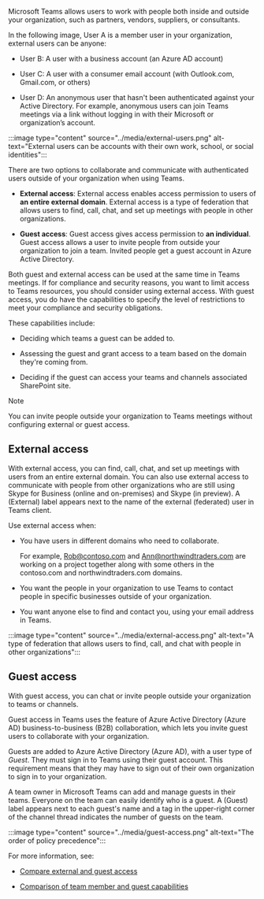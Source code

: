 Microsoft Teams allows users to work with people both inside and outside your organization, such as partners, vendors, suppliers, or consultants. 

In the following image, User A is a member user in your organization, external users can be anyone:

* User B: A user with a business account (an Azure AD account)

* User C: A user with a consumer email account (with Outlook.com, Gmail.com, or others)

* User D: An anonymous user that hasn't been authenticated against your Active Directory. For example, anonymous users can join Teams meetings via a link without logging in with their Microsoft or organization’s account.

:::image type="content" source="../media/external-users.png" alt-text="External users can be accounts with their own work, school, or social identities":::

There are two options to collaborate and communicate with authenticated users outside of your organization when using Teams.

* **External access**: External access enables access permission to users of **an entire external domain**. External access is a type of federation that allows users to find, call, chat, and set up meetings with people in other organizations.

* **Guest access**: Guest access gives access permission to **an individual**. Guest access allows a user to invite people from outside your organization to join a team. Invited people get a guest account in Azure Active Directory.  

Both guest and external access can be used at the same time in Teams meetings. If for compliance and security reasons, you want to limit access to Teams resources, you should consider using external access. With guest access, you do have the capabilities to specify the level of restrictions to meet your compliance and security obligations.

These capabilities include:

* Deciding which teams a guest can be added to.

* Assessing the guest and grant access to a team based on the domain they're coming from.

* Deciding if the guest can access your teams and channels associated SharePoint site.

> [!NOTE]
> You can invite people outside your organization to Teams meetings without configuring external or guest access.

## External access

With external access, you can find, call, chat, and set up meetings with users from an entire external domain. You can also use external access to communicate with people from other organizations who are still using Skype for Business (online and on-premises) and Skype (in preview). A (External) label appears next to the name of the external (federated) user in Teams client.

Use external access when:  ‎

* You have users in different domains who need to collaborate.

    For example, Rob@contoso.com and Ann@northwindtraders.com are working on a project together along with some others in the contoso.com and northwindtraders.com domains.

* You want the people in your organization to use Teams to contact people in specific businesses outside of your organization.

* You want anyone else to find and contact you, using your email address in Teams.

:::image type="content" source="../media/external-access.png" alt-text="A type of federation that allows users to find, call, and chat with people in other organizations":::

## Guest access

With guest access, you can chat or invite people outside your organization to teams or channels.

Guest access in Teams uses the feature of
Azure Active Directory (Azure AD) business-to-business (B2B) collaboration, which lets you invite guest users to collaborate with your organization.

Guests are added to Azure Active Directory (Azure AD), with a user type of *Guest*. They must sign in to Teams using their guest account. This requirement means that they may have to sign out of their own organization to sign in to your organization.

A team owner in Microsoft Teams can add and manage guests in their teams. Everyone on the team can easily identify who is a guest. A (Guest) label appears next to each guest's name and a tag in the upper-right corner of the channel thread indicates the number of guests on the team.

:::image type="content" source="../media/guest-access.png" alt-text="The order of policy precedence":::

For more information, see:

* [Compare external and guest access](https://docs.microsoft.com/microsoftteams/communicate-with-users-from-other-organizations#compare-external-and-guest-access?azure-portal=true)

* [Comparison of team member and guest capabilities](https://docs.microsoft.com/microsoftteams/guest-experience#comparison-of-team-member-and-guest-capabilities?azure-portal=true)
